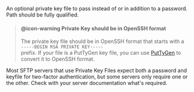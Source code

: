 ﻿An optional private key file to pass instead of or in addition to a password. Path should be fully qualified.

> #### @icon-warning Private Key should be in OpenSSH format
> The private key file should be in OpenSSH format that starts with a  
>`-----BEGIN RSA PRIVATE KEY-----`  
>prefix. If your file is a PutTyGen key file, you can use <a href="http://www.putty.org/" target="top">PutTyGen</a> to convert it to OpenSSH format. 

Most SFTP servers that use Private Key Files expect both a password and keyfile for two-factor authentication, but some servers only require one or the other. Check with your server documentation what's required.